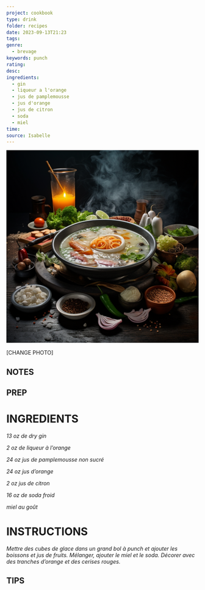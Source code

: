 ```yaml
---
project: cookbook
type: drink
folder: recipes
date: 2023-09-13T21:23
tags: 
genre:
  - brevage
keywords: punch
rating: 
desc: 
ingredients:
  - gin
  - liqueur a l'orange
  - jus de pamplemousse
  - jus d'orange
  - jus de citron
  - soda
  - miel
time: 
source: Isabelle
---
```


![IMAGE](_default.png)


[CHANGE PHOTO]


## NOTES




## PREP


# INGREDIENTS

_13 oz de dry gin_

_2 oz de liqueur à l’orange_

_24 oz jus de pamplemousse non sucré_

_24 oz jus d’orange_

_2 oz jus de citron_

_16 oz de soda froid_

_miel au goût_

# INSTRUCTIONS

_Mettre des cubes de glace dans un grand bol_
_à punch et ajouter les boissons et jus de fruits._
_Mélanger, ajouter le miel et le soda. Décorer_
_avec des tranches d’orange et des cerises_
_rouges._



## TIPS



